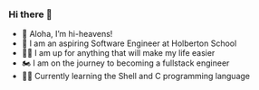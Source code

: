 ### Hi there 👋

<!--
**hi-heavens/hi-heavens** is a ✨ _special_ ✨ repository because its `README.md` (this file) appears on your GitHub profile.

Here are some ideas to get you started:

- 🔭 I’m currently working on ...
- 🌱 I’m currently learning ...
- 👯 I’m looking to collaborate on ...
- 🤔 I’m looking for help with ...
- 💬 Ask me about ...
- 📫 How to reach me: ...
- 😄 Pronouns: ...
- ⚡ Fun fact: ...
-->

- 👋 Aloha, I’m hi-heavens!
- 👀 I am an aspiring Software Engineer at Holberton School
- 🤹‍♂️ I am up for anything that will make my life easier
- 🏍 I am on the journey to becoming a fullstack engineer
- 👨‍💻 Currently learning the Shell and C programming language
